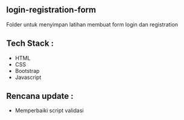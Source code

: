 ## login-registration-form

Folder untuk menyimpan latihan membuat form login dan registration

## Tech Stack :

- HTML
- CSS
- Bootstrap
- Javascript

## Rencana update :

- Memperbaiki script validasi
